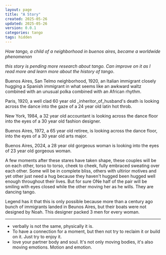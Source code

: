 ```yaml
---
layout: page
title: "A Story"
created: 2025-05-26
updated: 2025-05-26
version: 0.0.1
categories: tango
tags: hidden
---
```


_How tango, a child of a neighborhood in buenos aires, became a worldwide phenomenon_

_this story is pending more research about tango. Can improve on it as I read more and learn more about the history of tango_.

Buenos Aires, San Telmo neighborhood, 1920, an Italian immigrant closely hugging a Spanish immigrant in what seems like an awkward waltz combined with an unusual polka combined with an African rhythm.

Paris, 1920, a well clad 60 year old _inheritor_of_husband's death is looking across the dance into the gaze of a 24 year old latin hot throb.

New York, 1984, a 32 year old accountant is looking across the dance floor into the eyes of a 30 year old fashion designer.

Buenos Aires, 1972, a 65 year old retiree, is looking across the dance floor, into the eyes of a 30 year old arts major.

Buenos Aires, 2024, a 28 year old gorgeous woman is looking into the eyes of 23 year old gorgeous woman.

A few moments after these stares have taken shape, these couples will be on each other, torso to torso, cheek to cheek, fully embraced sweating over each other. Some will be in complete bliss, others with ultirior motives and yet other just need a hug because they haven't hugged been hugged well enough throughout their lives. But for sure ONe half of the pair will be smiling with eyes closed while the other moving her as he wills. They are dancing tango.

Legend has it that this is only possible because more than a century ago  bunch of immigrants landed in Beunos Aires, but their boats were not designed by Noah. This designer packed 3 men for every woman.

---

* verbally is not the same, physically it is.
* To have a connection for a moment, but then not try to reclaim it or build on it. Just try to enjoy it.
* love your partner body and soul. It's not only moving bodies, it's also moving emotions. Motion and emotion.
